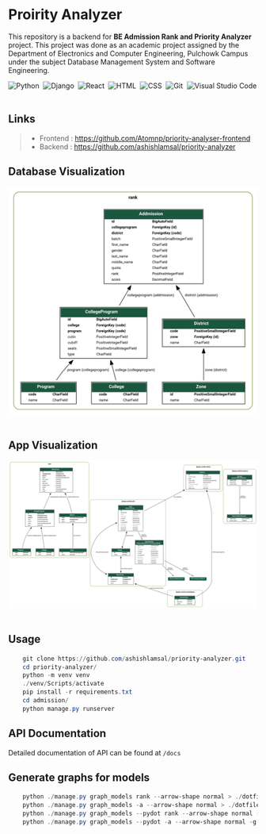 # Proirity Analyzer

This repository is a backend for **BE Admission Rank and Priority Analyzer** project. This project was done as an academic project assigned by the Department of Electronics and Computer Engineering, Pulchowk Campus under the subject Database Management System and Software Engineering.

![Python][Python]&nbsp;
![Django][Django]&nbsp;
![React][React]&nbsp;
![HTML][HTML]&nbsp;
![CSS][CSS]&nbsp;
![Git][Git]&nbsp;
![Visual Studio Code][Visual Studio Code]&nbsp;

## Links

> - Frontend : <https://github.com/Atomnp/priority-analyser-frontend>
> - Backend : <https://github.com/ashishlamsal/priority-analyzer>

## Database Visualization

![ModelGraph][ModelGraph]&nbsp;

## App Visualization

![RankGraph][RankGraph]&nbsp;

## Usage

```powershell
    git clone https://github.com/ashishlamsal/priority-analyzer.git
    cd priority-analyzer/
    python -m venv venv
    ./venv/Scripts/activate
    pip install -r requirements.txt
    cd admission/
    python manage.py runserver
```

## API Documentation

Detailed documentation of API can be found at `/docs`

## Generate graphs for models

```powershell
    python ./manage.py graph_models rank --arrow-shape normal > ./dotfiles/rank_models.dot
    python ./manage.py graph_models -a --arrow-shape normal > ./dotfiles/project.dot
    python ./manage.py graph_models --pydot rank --arrow-shape normal -g -o rank_models_visualized.svg
    python ./manage.py graph_models --pydot -a --arrow-shape normal -g -o rank_app_visualized.svg
```

[Python]: https://img.shields.io/badge/-Python-3776AB?style=flat-square&logo=python&logoColor=ffffff
[Django]: https://img.shields.io/badge/-Django-092E20?style=flat-square&logo=django&logoColor=ffffff
[React]: https://img.shields.io/badge/-React-61DAFB?style=flat-square&logo=react&logoColor=12232E
[HTML]: https://img.shields.io/badge/-HTML-E34F26?style=flat-square&logo=HTML5&logoColor=ffffff
[CSS]: https://img.shields.io/badge/-CSS-1572B6?style=flat-square&logo=CSS3&logoColor=1572B6&logoColor=ffffff
[Git]: https://img.shields.io/badge/-Git-F05032?style=flat-square&logo=git&logoColor=ffffff
[Visual Studio Code]: https://img.shields.io/badge/-Visual%20Studio%20Code-007ACC?style=flat-square&logo=visual-studio-code&logoColor=ffffff
[ModelGraph]: ./admission/graphs/rank_models_visualized_1.svg "Rank Models"
[RankGraph]: ./admission/graphs/rank_app_visualized_1.svg "Rank App"
